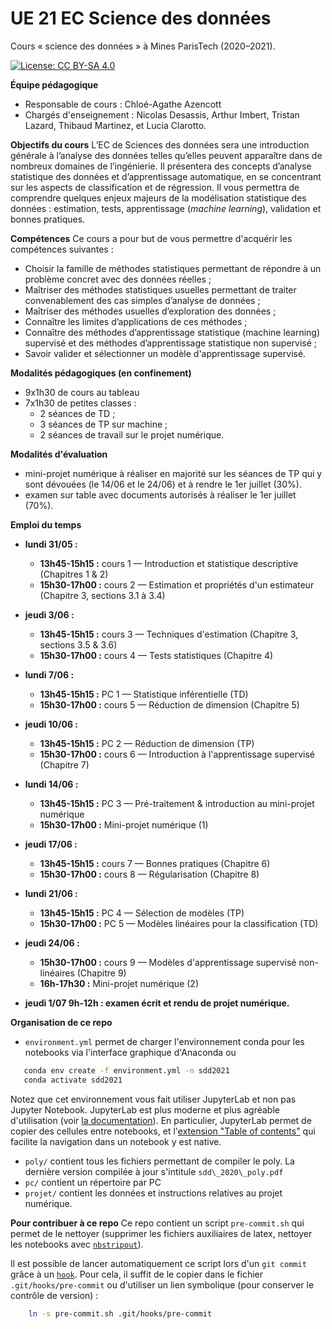 # UE 21 EC Science des données
Cours « science des données » à Mines ParisTech (2020­–2021). 

[![License: CC BY-SA 4.0](https://img.shields.io/badge/License-CC%20BY--SA%204.0-lightgrey.svg)](http://creativecommons.org/licenses/by-sa/4.0/)

__Équipe pédagogique__
* Responsable de cours : Chloé-Agathe Azencott
* Chargés d'enseignement : Nicolas Desassis, Arthur Imbert, Tristan Lazard, Thibaud Martinez, et Lucia Clarotto.

__Objectifs du cours__
L’EC de Sciences des données sera une introduction générale à l’analyse des données telles qu’elles peuvent apparaître dans de nombreux domaines de l’ingénierie. Il présentera des concepts d’analyse statistique des données et d’apprentissage automatique, en se concentrant sur les aspects de classification et de régression. Il vous permettra de comprendre quelques enjeux majeurs de la modélisation statistique des données : estimation, tests, apprentissage (_machine learning_), validation et bonnes pratiques. 

__Compétences__
Ce cours a pour but de vous permettre d'acquérir les compétences suivantes :
* Choisir la famille de méthodes statistiques permettant de répondre à un problème concret avec des données réelles ;
* Maîtriser des méthodes statistiques usuelles permettant de traiter convenablement des cas simples d’analyse de données ;
* Maîtriser des méthodes usuelles d’exploration des données ;
* Connaître les limites d’applications de ces méthodes ;
* Connaître des méthodes d’apprentissage statistique (machine learning) supervisé et des méthodes d’apprentissage statistique non supervisé ;
* Savoir valider et sélectionner un modèle d'apprentissage supervisé.

__Modalités pédagogiques (en confinement)__
* 9x1h30 de cours au tableau 
* 7x1h30 de petites classes : 
  * 2 séances de TD ;
  * 3 séances de TP sur machine ;
  * 2 séances de travail sur le projet numérique.

__Modalités d'évaluation__
* mini-projet numérique à réaliser en majorité sur les séances de TP qui y sont dévouées (le 14/06 et le 24/06) et à rendre le 1er juillet (30%).
* examen sur table avec documents autorisés à réaliser le 1er juillet (70%).


__Emploi du temps__
* __lundi 31/05 :__ 
  * __13h45-15h15 :__ cours 1 — Introduction et statistique descriptive (Chapitres 1 & 2)
  * __15h30-17h00 :__ cours 2 — Estimation et propriétés d'un estimateur (Chapitre 3, sections 3.1 à 3.4)

* __jeudi 3/06 :__
  * __13h45-15h15 :__ cours 3 — Techniques d'estimation (Chapitre 3, sections 3.5 & 3.6)
  * __15h30-17h00 :__ cours 4 — Tests statistiques (Chapitre 4)

* __lundi 7/06 :__
  * __13h45-15h15 :__ PC 1 — Statistique inférentielle (TD)
  * __15h30-17h00 :__ cours 5 — Réduction de dimension (Chapitre 5)

* __jeudi 10/06 :__
  * __13h45-15h15 :__ PC 2 — Réduction de dimension (TP)
  * __15h30-17h00 :__ cours 6 — Introduction à l'apprentissage supervisé (Chapitre 7)

* __lundi 14/06 :__
  * __13h45-15h15 :__ PC 3 — Pré-traitement & introduction au mini-projet numérique
  * __15h30-17h00 :__ Mini-projet numérique (1)

* __jeudi 17/06 :__
  * __13h45-15h15 :__ cours 7 — Bonnes pratiques (Chapitre 6)
  * __15h30-17h00 :__ cours 8 — Régularisation (Chapitre 8)

* __lundi 21/06 :__
  * __13h45-15h15 :__ PC 4 — Sélection de modèles (TP)
  * __15h30-17h00 :__ PC 5 — Modèles linéaires pour la classification (TD)

* __jeudi 24/06 :__
  * __15h30-17h00 :__ cours 9 — Modèles d'apprentissage supervisé non-linéaires (Chapitre 9) 
  * __16h-17h30 :__ Mini-projet numérique (2)

* __jeudi 1/07 9h-12h : examen écrit et rendu de projet numérique.__

__Organisation de ce repo__
* `environment.yml` permet de charger l'environnement conda pour les notebooks via l'interface graphique d'Anaconda ou 
```bash
   conda env create -f environment.yml -n sdd2021
   conda activate sdd2021
```
Notez que cet environnement vous fait utiliser JupyterLab et non pas Jupyter Notebook. JupyterLab est plus moderne et plus agréable d'utilisation (voir [la documentation](https://jupyterlab.readthedocs.io/en/stable/)). En particulier, JupyterLab permet de copier des cellules entre notebooks, et l'[extension "Table of contents"](https://github.com/jupyterlab/jupyterlab-toc/blob/master/toc.gif) qui facilite la navigation dans un notebook y est native.
* `poly/` contient tous les fichiers permettant de compiler le poly. La dernière version compilée à jour s'intitule `sdd\_2020\_poly.pdf`
* `pc/` contient un répertoire par PC
* `projet/` contient les données et instructions relatives au projet numérique.

__Pour contribuer à ce repo__
Ce repo contient un script `pre-commit.sh` qui permet de le nettoyer (supprimer les fichiers auxiliaires de latex, nettoyer les notebooks avec [`nbstripout`](https://pypi.org/project/nbstripout/)).

Il est possible de lancer automatiquement ce script lors d'un `git commit` grâce à un [`hook`](https://githooks.com/). Pour cela, il suffit de le copier dans le fichier `.git/hooks/pre-commit` ou d'utiliser un lien symbolique (pour conserver le contrôle de version) :
```bash
    ln -s pre-commit.sh .git/hooks/pre-commit
```

